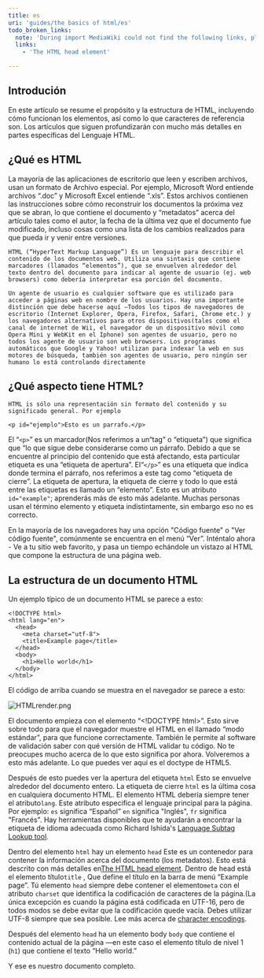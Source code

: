 ```yaml
---
title: es
uri: 'guides/the basics of html/es'
todo_broken_links:
  note: 'During import MediaWiki could not find the following links, please fix and adjust this list.'
  links:
    - 'The HTML head element'

---
```

## Introdución

En este artículo se resume el propósito y la estructura de HTML, incluyendo cómo funcionan los elementos, así como lo que caracteres de referencia son. Los artículos que siguen profundizarán con mucho más detalles en partes específicas del Lenguaje HTML.

## ¿Qué es HTML

La mayoría de las aplicaciones de escritorio que leen y escriben archivos, usan un formato de Archivo especial. Por ejemplo, Microsoft Word entiende archivos “.doc” y Microsoft Excel entiende “.xls”. Estos archivos contienen las instrucciones sobre cómo reconstruir los documentos la próxima vez que se abran, lo que contiene el documento y “metadatos” acerca del artículo tales como el autor, la fecha de la última vez que el documento fue modificado, incluso cosas como una lista de los cambios realizados para que pueda ir y venir entre versiones.

    HTML (“HyperText Markup Language”) Es un lenguaje para describir el contenido de los documentos web. Utiliza una sintaxis que contiene marcadores (llamados “elementos”), que se envuelven alrededor del texto dentro del documento para indicar al agente de usuario (ej. web browsers) como debería interpretar esa porción del documento.

    Un agente de usuario es cualquier software que es utilizado para acceder a páginas web en nombre de los usuarios. Hay una importante distinción que debe hacerse aquí —Todos los tipos de navegadores de escritorio (Internet Explorer, Opera, Firefox, Safari, Chrome etc.) y los navegadores alternativos para otros dispositivos(tales como el canal de internet de Wii, el navegador de un dispositivo móvil como Opera Mini y WebKit en el Iphone) son agentes de usuario, pero no todos los agente de usuario son web browsers. Los programas automáticos que Google y Yahoo! utilizan para indexar la web en sus motores de búsqueda, también son agentes de usuario, pero ningún ser humano lo está controlando directamente

## ¿Qué aspecto tiene HTML?

    HTML is sólo una representación sin formato del contenido y su significado general. Por ejemplo

``` {.html}
<p id="ejemplo">Esto es un parrafo.</p>
```

 El “`<p>`” es un marcador(Nos referimos a un“tag” o “etiqueta”) que significa que “lo que sigue debe considerarse como un párrafo. Debido a que se encuentre al principio del contenido que está afectando, esta particular etiqueta es una “etiqueta de apertura”. El“`</p>`” es una etiqueta que indica donde termina el párrafo, nos referimos a este tag como “etiqueta de cierre”. La etiqueta de apertura, la etiqueta de cierre y todo lo que está entre las etiquetas es llamado un “elemento”. Esto es un atributo `id="example"`; aprenderás más de esto más adelante. Muchas personas usan el término elemento y etiqueta indistintamente, sin embargo eso no es correcto.

En la mayoría de los navegadores hay una opción "Código fuente" o "Ver código fuente", comúnmente se encuentra en el menú “Ver”. Inténtalo ahora - Ve a tu sitio web favorito, y pasa un tiempo echándole un vistazo al HTML que compone la estructura de una página web.

## La estructura de un documento HTML

Un ejemplo típico de un documento HTML se parece a esto:

``` {.html}
<!DOCTYPE html>
<html lang="en">
  <head>
    <meta charset="utf-8">
    <title>Example page</title>
  </head>
  <body>
    <h1>Hello world</h1>
  </body>
</html>
```

 El código de arriba cuando se muestra en el navegador se parece a esto:

![HTMLrender.png](/assets/public/a/ab/HTMLrender.png)

El documento empieza con el elemento “\<!DOCTYPE html\>”. Esto sirve sobre todo para que el navegador muestre el HTML en el llamado “modo estándar”, para que funcione correctamente. También le permite al software de validación saber con qué versión de HTML validar tu código. No te preocupes mucho acerca de lo que esto significa por ahora. Volveremos a esto más adelante. Lo que puedes ver aquí es el doctype de HTML5.

Después de esto puedes ver la apertura del etiqueta `html` Esto se envuelve alrededor del documento entero. La etiqueta de cierre `html` es la última cosa en cualquiera documento HTML. El elemento HTML debería siempre tener el atributo`lang`. Este atributo especifica el lenguaje principal para la página. Por ejemplo: `es` significa “Español” `en` significa "Inglés", `fr` significa "Francés". Hay herramientas disponibles que te ayudarán a encontrar la etiqueta de idioma adecuada como Richard Ishida's [Language Subtag Lookup tool](http://rishida.net/utils/subtags/).

Dentro del elemento `html` hay un elemento `head` Este es un contenedor para contener la información acerca del documento (los metadatos). Esto está descrito con más detalles en[The HTML head element](/w/index.php?title=The_HTML_head_element&action=edit&redlink=1). Dentro de head está el elemento título`title` , Que define el título en la barra de menú “Example page”. Tú elemento `head` siempre debe contener el elemento`meta` con el atributo `charset` que identifica la codificación de caracteres de la página.(La única excepción es cuando la página está codificada en UTF-16, pero de todos modos se debe evitar que la codificación quede vacía. Debes utilizar UTF-8 siempre que sea posible. Lee más acerca de [character encodings](http://www.w3.org/International/getting-started/characters).

Después del elemento `head` ha un elemento body `body` que contiene el contenido actual de la página —en este caso el elemento título de nivel 1 (`h1`) que contiene el texto “Hello world.”

Y ese es nuestro documento completo.